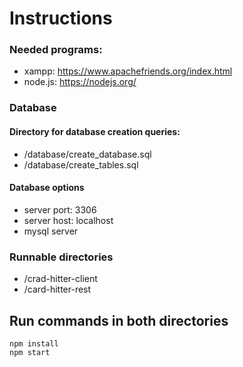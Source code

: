 # Instructions

### Needed programs:
- xampp: https://www.apachefriends.org/index.html
- node.js: https://nodejs.org/

### Database
#### Directory for database creation queries:
- /database/create_database.sql
- /database/create_tables.sql
#### Database options
- server port: 3306
- server host: localhost
- mysql server

### Runnable directories
- /crad-hitter-client
- /card-hitter-rest

## Run commands in both directories
```
npm install
npm start
```